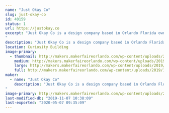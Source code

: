 ```yaml
---
name: "Just Okay Co"
slug: just-okay-co
id: 40159
status: 1
url: https://justokay.co
excerpt: "Just Okay Co is a design company based in Orlando Florida owned by Matt Verdier. At this exhibit you will be able to screen-print your own 2 color 11x17 exclusive Maker Faire 2019 poster! (designed by Just Okay Co) They will also have a pop up shop with their selection of fun and affirming merchandise.
"
description: "Just Okay Co is a design company based in Orlando Florida owned by Matt Verdier. At this exhibit you will be able to screen-print your own 2 color 11x17 exclusive Maker Faire 2019 poster! (designed by Just Okay Co) They will also have a pop up shop with their selection of fun and affirming merchandise."
location: Curiosity Building
image-primary:
  - thumbnail: http://makers.makerfaireorlando.com/wp-content/uploads/2019/10/IMG_20190331_120841-1-150x150.jpg
    medium: http://makers.makerfaireorlando.com/wp-content/uploads/2019/10/IMG_20190331_120841-1-284x300.jpg
    large: http://makers.makerfaireorlando.com/wp-content/uploads/2019/10/IMG_20190331_120841-1-969x1024.jpg
    full: http://makers.makerfaireorlando.com/wp-content/uploads/2019/10/IMG_20190331_120841-1.jpg
maker:
  - name: "Just Okay Co"
    description: "Just Okay Co is a design company based in Orlando Florida owned by Matt Verdier and known for their fun and affirming apparel and merchandise.
"
image-primary: http://makers.makerfaireorlando.com/wp-content/uploads/2019/10/2019logo2.jpg
last-modified-db: "2019-11-07 10:38:09"
last-exported: "2020-05-07 09:35:09"
---
```


